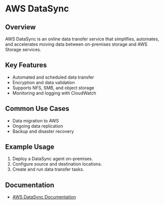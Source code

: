 # AWS DataSync

## Overview
AWS DataSync is an online data transfer service that simplifies, automates, and accelerates moving data between on-premises storage and AWS Storage services.

## Key Features
- Automated and scheduled data transfer
- Encryption and data validation
- Supports NFS, SMB, and object storage
- Monitoring and logging with CloudWatch

## Common Use Cases
- Data migration to AWS
- Ongoing data replication
- Backup and disaster recovery

## Example Usage
1. Deploy a DataSync agent on-premises.
2. Configure source and destination locations.
3. Create and run data transfer tasks.

## Documentation
- [AWS DataSync Documentation](https://docs.aws.amazon.com/datasync/)
